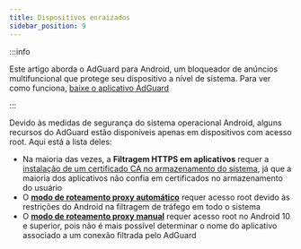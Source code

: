 ```yaml
---
title: Dispositivos enraizados
sidebar_position: 9
---
```


:::info

Este artigo aborda o AdGuard para Android, um bloqueador de anúncios multifuncional que protege seu dispositivo a nível de sistema. Para ver como funciona, [baixe o aplicativo AdGuard](https://agrd.io/download-kb-adblock)

:::

Devido às medidas de segurança do sistema operacional Android, alguns recursos do AdGuard estão disponíveis apenas em dispositivos com acesso root. Aqui está a lista deles:

- Na maioria das vezes, a **Filtragem HTTPS em aplicativos** requer a [instalação de um certificado CA no armazenamento do sistema](/adguard-for-android/features/settings#security-certificates), já que a maioria dos aplicativos não confia em certificados no armazenamento do usuário
- O [**modo de roteamento proxy automático**](/adguard-for-android/features/settings#routing-mode) requer acesso root devido às restrições do Android na filtragem de tráfego em todo o sistema
- O [**modo de roteamento proxy manual**](/adguard-for-android/features/settings#routing-mode) requer acesso root no Android 10 e superior, pois não é mais possível determinar o nome do aplicativo associado a um conexão filtrada pelo AdGuard
